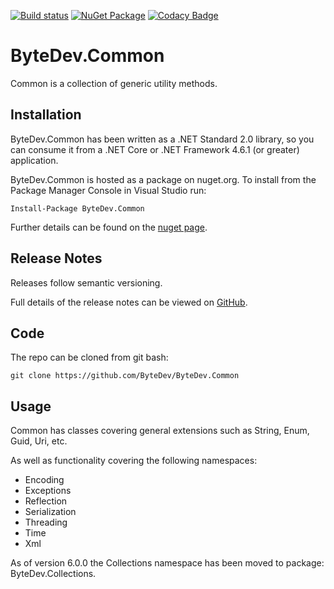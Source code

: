 [![Build status](https://ci.appveyor.com/api/projects/status/github/bytedev/ByteDev.Common?branch=master&svg=true)](https://ci.appveyor.com/project/bytedev/ByteDev-Common/branch/master)
[![NuGet Package](https://img.shields.io/nuget/v/ByteDev.Common.svg)](https://www.nuget.org/packages/ByteDev.Common)
[![Codacy Badge](https://api.codacy.com/project/badge/Grade/7f16915e8aad427caaa9b079dd00c446)](https://www.codacy.com/manual/ByteDev/ByteDev.Common?utm_source=github.com&amp;utm_medium=referral&amp;utm_content=ByteDev/ByteDev.Common&amp;utm_campaign=Badge_Grade)

# ByteDev.Common

Common is a collection of generic utility methods.

## Installation

ByteDev.Common has been written as a .NET Standard 2.0 library, so you can consume it from a .NET Core or .NET Framework 4.6.1 (or greater) application.

ByteDev.Common is hosted as a package on nuget.org.  To install from the Package Manager Console in Visual Studio run:

`Install-Package ByteDev.Common`

Further details can be found on the [nuget page](https://www.nuget.org/packages/ByteDev.Common/).

## Release Notes

Releases follow semantic versioning.

Full details of the release notes can be viewed on [GitHub](https://github.com/ByteDev/ByteDev.Common/blob/master/docs/RELEASE-NOTES.md).

## Code

The repo can be cloned from git bash:

`git clone https://github.com/ByteDev/ByteDev.Common`

## Usage

Common has classes covering general extensions such as String, Enum, Guid, Uri, etc.  

As well as functionality covering the following namespaces:
- Encoding
- Exceptions
- Reflection
- Serialization
- Threading
- Time
- Xml

As of version 6.0.0 the Collections namespace has been moved to package: ByteDev.Collections.